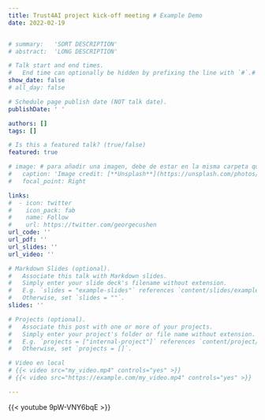 ```yaml
---
title: Trust4AI project kick-off meeting # Example Demo
date: 2022-02-19


# summary:   'SORT DESCRIPTION'
# abstract:  'LONG DESCRIPTION'

# Talk start and end times.
#   End time can optionally be hidden by prefixing the line with `#`.# date:'2030-06-01T13:00:00Z'
show_date: false 
# all_day: false

# Schedule page publish date (NOT talk date).
publishDate: ' '

authors: []
tags: []

# Is this a featured talk? (true/false)
featured: true

# image: # para añadir una imagen, debe de estar en la misma carpeta que este archivo y debe de llamarse featured.*
#   caption: 'Image credit: [**Unsplash**](https://unsplash.com/photos/bzdhc5b3Bxs)'
#   focal_point: Right

links:
#  - icon: twitter
#    icon_pack: fab
#    name: Follow
#    url: https://twitter.com/georgecushen
url_code: ''
url_pdf: ''
url_slides: ''
url_video: ''

# Markdown Slides (optional).
#   Associate this talk with Markdown slides.
#   Simply enter your slide deck's filename without extension.
#   E.g. `slides = "example-slides"` references `content/slides/example-slides.md`.
#   Otherwise, set `slides = ""`.
slides: ''

# Projects (optional).
#   Associate this post with one or more of your projects.
#   Simply enter your project's folder or file name without extension.
#   E.g. `projects = ["internal-project"]` references `content/project/deep-learning/index.md`.
#   Otherwise, set `projects = []`.

# Video en local
# {{< video src="my_video.mp4" controls="yes" >}}
# {{< video src="https://example.com/my_video.mp4" controls="yes" >}}

---
```




{{< youtube 9pW-VNY6bqE >}}  

